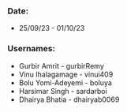 ### Date:
- 25/09/23 - 01/10/23

### Usernames:
- Gurbir Amrit - gurbirRemy
- Vinu Ihalagamage - vinui409
- Bolu Yomi-Adeyemi - boluya
- Harsimar Singh - sardarboi
- Dhairya Bhatia - dhairyab0069
